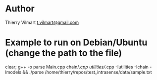 # Author

Thierry Vilmart
t.vilmart@gmail.com

# Example to run on Debian/Ubuntu (change the path to the file)

clear; g++ -o parse Main.cpp chain/*.cpp utilities/*.cpp -Iutilities -Ichain -Imodels && ./parse /home/thierry/repos/test_intrasense/data/sample.txt


